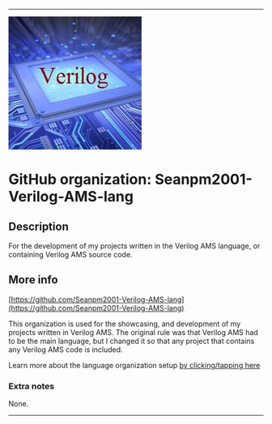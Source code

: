 
***

![VerilogCircuit.jpeg failed to load. The file may be missing or corrupt. Check the file path for errors first.](/AdditionalInfo/1/Seanpm2001-Verilog-AMS-lang/VerilogCircuit.jpeg)

# GitHub organization: Seanpm2001-Verilog-AMS-lang

## Description

For the development of my projects written in the Verilog AMS language, or containing Verilog AMS source code.

## More info

[https://github.com/Seanpm2001-Verilog-AMS-lang](https://github.com/Seanpm2001-Verilog-AMS-lang)

This organization is used for the showcasing, and development of my projects written in Verilog AMS. The original rule was that Verilog AMS had to be the main language, but I changed it so that any project that contains any Verilog AMS code is included.

Learn more about the language organization setup [by clicking/tapping here](/AdditionalInfo/LanguageOrgs/README.md)

### Extra notes

None.

***
